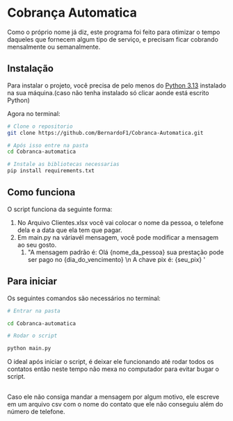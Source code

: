# Cobrança Automatica

Como o próprio nome já diz, este programa foi feito para otimizar o tempo daqueles que fornecem algum tipo de serviço, e precisam ficar cobrando mensalmente ou semanalmente.

## Instalação

Para instalar o projeto, você precisa de pelo menos do [Python 3.13](https://www.python.org/downloads/) instalado na sua máquina.(caso não tenha instalado só clicar aonde está escrito Python)

Agora no terminal:
``` bash
# Clone o repositorio
git clone https://github.com/BernardoF1/Cobranca-Automatica.git

# Após isso entre na pasta
cd Cobranca-automatica

# Instale as bibliotecas necessarias
pip install requirements.txt
```
## Como funciona

O script funciona da seguinte forma:

1. No Arquivo Clientes.xlsx você vai colocar o nome da pessoa, o telefone dela e a data que ela tem que pagar.
2. Em main.py na váriavél mensagem, você pode modificar a mensagem ao seu gosto.
     1. "A mensagem padrão é: Olá {nome_da_pessoa} sua prestação pode ser pago no {dia_do_vencimento} \n A chave pix é: {seu_pix} '

## Para iniciar

Os seguintes comandos são necessários no terminal:
``` bash
# Entrar na pasta

cd Cobranca-automatica

# Rodar o script

python main.py

```

O ideal após iniciar o script, é deixar ele funcionando até rodar todos os contatos então neste tempo não mexa no computador para evitar bugar o script.

## 

Caso ele não consiga mandar a mensagem por algum motivo, ele escreve em um arquivo csv com o nome do contato que ele não conseguiu além do número de telefone.
